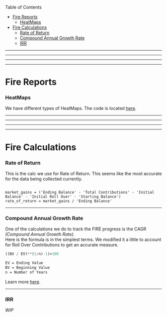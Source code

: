 

Table of Contents

<!-- TOC -->
* [Fire Reports](#fire-reports)
    * [HeatMaps](#heatmaps)
* [Fire Calculations](#fire-calculations-)
    * [Rate of Return](#rate-of-return-)
    * [Compound Annual Growth Rate](#compound-annual-growth-rate)
    * [IRR](#irr)
<!-- TOC -->



----
**********************
*********************
*********************



# Fire Reports


### HeatMaps

We have different types of HeatMaps.  The code is located [here](HeatMaps).


----
**********************
*********************
*********************


# Fire Calculations 


### Rate of Return 

This is the calc we use for Rate of Return.  This seems like the most accurate for the data being collected currently.

```

market_gains = ('Ending Balance' - 'Total Contributions' - 'Initial Balance' - 'Initial Roll Over' - 'Starting Balance')
rate_of_return = market_gains / 'Ending Balance'

```

----


### Compound Annual Growth Rate

One of the calculations we do to track the FIRE progress is the CAGR <i>(Compound Annual Growth Rate)</i>. <br/>
Here is the formula is in the simplest terms.  We modified it a little to account for Roll Over Contributions to get an accurate measure. <br>

```python
((BV / EV)**(1/n)-1)×100
```

```markdown
EV = Ending Value
BV = Beginning Value
n = Number of Years
```
Learn more [here](https://www.investopedia.com/terms/c/cagr.asp).

---

### IRR

<i>WIP</i>
